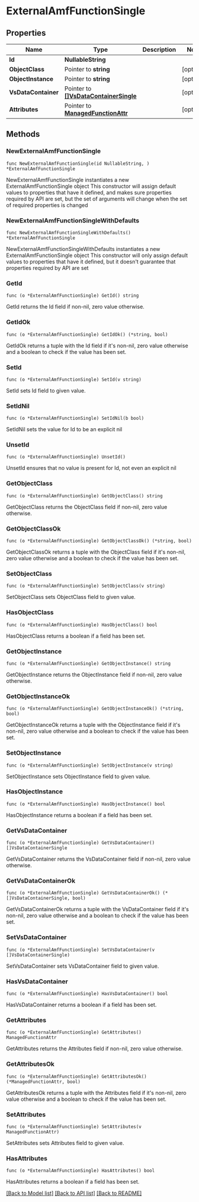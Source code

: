 # ExternalAmfFunctionSingle

## Properties

Name | Type | Description | Notes
------------ | ------------- | ------------- | -------------
**Id** | **NullableString** |  | 
**ObjectClass** | Pointer to **string** |  | [optional] 
**ObjectInstance** | Pointer to **string** |  | [optional] 
**VsDataContainer** | Pointer to [**[]VsDataContainerSingle**](VsDataContainerSingle.md) |  | [optional] 
**Attributes** | Pointer to [**ManagedFunctionAttr**](ManagedFunction-Attr.md) |  | [optional] 

## Methods

### NewExternalAmfFunctionSingle

`func NewExternalAmfFunctionSingle(id NullableString, ) *ExternalAmfFunctionSingle`

NewExternalAmfFunctionSingle instantiates a new ExternalAmfFunctionSingle object
This constructor will assign default values to properties that have it defined,
and makes sure properties required by API are set, but the set of arguments
will change when the set of required properties is changed

### NewExternalAmfFunctionSingleWithDefaults

`func NewExternalAmfFunctionSingleWithDefaults() *ExternalAmfFunctionSingle`

NewExternalAmfFunctionSingleWithDefaults instantiates a new ExternalAmfFunctionSingle object
This constructor will only assign default values to properties that have it defined,
but it doesn't guarantee that properties required by API are set

### GetId

`func (o *ExternalAmfFunctionSingle) GetId() string`

GetId returns the Id field if non-nil, zero value otherwise.

### GetIdOk

`func (o *ExternalAmfFunctionSingle) GetIdOk() (*string, bool)`

GetIdOk returns a tuple with the Id field if it's non-nil, zero value otherwise
and a boolean to check if the value has been set.

### SetId

`func (o *ExternalAmfFunctionSingle) SetId(v string)`

SetId sets Id field to given value.


### SetIdNil

`func (o *ExternalAmfFunctionSingle) SetIdNil(b bool)`

 SetIdNil sets the value for Id to be an explicit nil

### UnsetId
`func (o *ExternalAmfFunctionSingle) UnsetId()`

UnsetId ensures that no value is present for Id, not even an explicit nil
### GetObjectClass

`func (o *ExternalAmfFunctionSingle) GetObjectClass() string`

GetObjectClass returns the ObjectClass field if non-nil, zero value otherwise.

### GetObjectClassOk

`func (o *ExternalAmfFunctionSingle) GetObjectClassOk() (*string, bool)`

GetObjectClassOk returns a tuple with the ObjectClass field if it's non-nil, zero value otherwise
and a boolean to check if the value has been set.

### SetObjectClass

`func (o *ExternalAmfFunctionSingle) SetObjectClass(v string)`

SetObjectClass sets ObjectClass field to given value.

### HasObjectClass

`func (o *ExternalAmfFunctionSingle) HasObjectClass() bool`

HasObjectClass returns a boolean if a field has been set.

### GetObjectInstance

`func (o *ExternalAmfFunctionSingle) GetObjectInstance() string`

GetObjectInstance returns the ObjectInstance field if non-nil, zero value otherwise.

### GetObjectInstanceOk

`func (o *ExternalAmfFunctionSingle) GetObjectInstanceOk() (*string, bool)`

GetObjectInstanceOk returns a tuple with the ObjectInstance field if it's non-nil, zero value otherwise
and a boolean to check if the value has been set.

### SetObjectInstance

`func (o *ExternalAmfFunctionSingle) SetObjectInstance(v string)`

SetObjectInstance sets ObjectInstance field to given value.

### HasObjectInstance

`func (o *ExternalAmfFunctionSingle) HasObjectInstance() bool`

HasObjectInstance returns a boolean if a field has been set.

### GetVsDataContainer

`func (o *ExternalAmfFunctionSingle) GetVsDataContainer() []VsDataContainerSingle`

GetVsDataContainer returns the VsDataContainer field if non-nil, zero value otherwise.

### GetVsDataContainerOk

`func (o *ExternalAmfFunctionSingle) GetVsDataContainerOk() (*[]VsDataContainerSingle, bool)`

GetVsDataContainerOk returns a tuple with the VsDataContainer field if it's non-nil, zero value otherwise
and a boolean to check if the value has been set.

### SetVsDataContainer

`func (o *ExternalAmfFunctionSingle) SetVsDataContainer(v []VsDataContainerSingle)`

SetVsDataContainer sets VsDataContainer field to given value.

### HasVsDataContainer

`func (o *ExternalAmfFunctionSingle) HasVsDataContainer() bool`

HasVsDataContainer returns a boolean if a field has been set.

### GetAttributes

`func (o *ExternalAmfFunctionSingle) GetAttributes() ManagedFunctionAttr`

GetAttributes returns the Attributes field if non-nil, zero value otherwise.

### GetAttributesOk

`func (o *ExternalAmfFunctionSingle) GetAttributesOk() (*ManagedFunctionAttr, bool)`

GetAttributesOk returns a tuple with the Attributes field if it's non-nil, zero value otherwise
and a boolean to check if the value has been set.

### SetAttributes

`func (o *ExternalAmfFunctionSingle) SetAttributes(v ManagedFunctionAttr)`

SetAttributes sets Attributes field to given value.

### HasAttributes

`func (o *ExternalAmfFunctionSingle) HasAttributes() bool`

HasAttributes returns a boolean if a field has been set.


[[Back to Model list]](../README.md#documentation-for-models) [[Back to API list]](../README.md#documentation-for-api-endpoints) [[Back to README]](../README.md)



